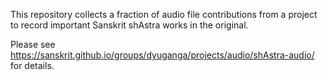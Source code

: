 This repository collects a fraction of audio file contributions from a project to record important Sanskrit shAstra works in the original.

Please see https://sanskrit.github.io/groups/dyuganga/projects/audio/shAstra-audio/ for details.

